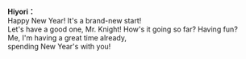 # 

  
**Hiyori：**  
Happy New Year! It's a brand-new start!  
Let's have a good one, Mr. Knight! How's it going so far? Having fun?  
Me, I'm having a great time already,  
 spending New Year's with you!  
